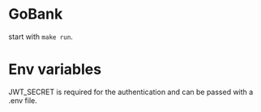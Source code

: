 # GoBank

start with ```make run```.

# Env variables

JWT_SECRET is required for the authentication and can be passed with a .env file.

